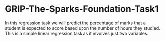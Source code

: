 # GRIP-The-Sparks-Foundation-Task1
In this regression task we will predict the percentage of marks that a student is expected to score based upon the number of hours they studied. This is a simple linear regression task as it involves just two variables.
